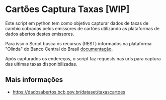 # Cartões Captura Taxas [WIP]

Este script em python tem como objetivo capturar dados de taxas de cambio cobradas pelos emissores de cartões utilizando as plataformas de dados abertos destes emissores.

Para isso o Script busca os recursos (REST) informados na plataforma "Olinda" do Banco Central do Brasil [documentação](https://olinda.bcb.gov.br/olinda/servico/DASFN/versao/v1/aplicacao#!/recursos/Recursos#eyJmb3JtdWxhcmlvIjp7IiR0b3AiOjEwMDAwLCIkZmlsdGVyIjoiBDAEIGVxICd0YXhhc19jYXJ0b2VzJyIsIiRmb3JtYXQiOiJqc29uIn19).

Após capturados os endereços, o script faz requests nas urls para captura das ultimas taxas disponibilizadas.

## Mais informações

- https://dadosabertos.bcb.gov.br/dataset/taxascartoes

